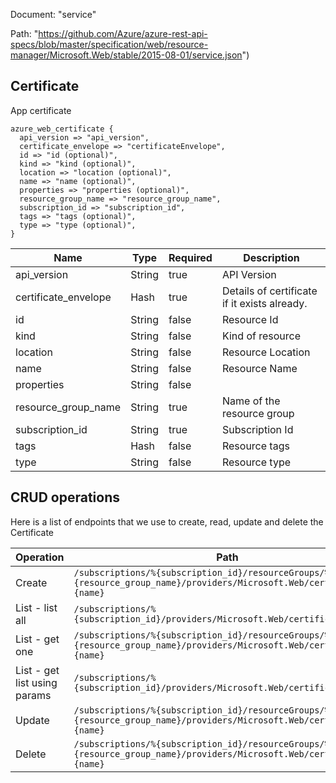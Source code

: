 Document: "service"


Path: "https://github.com/Azure/azure-rest-api-specs/blob/master/specification/web/resource-manager/Microsoft.Web/stable/2015-08-01/service.json")

## Certificate

App certificate

```puppet
azure_web_certificate {
  api_version => "api_version",
  certificate_envelope => "certificateEnvelope",
  id => "id (optional)",
  kind => "kind (optional)",
  location => "location (optional)",
  name => "name (optional)",
  properties => "properties (optional)",
  resource_group_name => "resource_group_name",
  subscription_id => "subscription_id",
  tags => "tags (optional)",
  type => "type (optional)",
}
```

| Name        | Type           | Required       | Description       |
| ------------- | ------------- | ------------- | ------------- |
|api_version | String | true | API Version |
|certificate_envelope | Hash | true | Details of certificate if it exists already. |
|id | String | false | Resource Id |
|kind | String | false | Kind of resource |
|location | String | false | Resource Location |
|name | String | false | Resource Name |
|properties | String | false |  |
|resource_group_name | String | true | Name of the resource group |
|subscription_id | String | true | Subscription Id |
|tags | Hash | false | Resource tags |
|type | String | false | Resource type |



## CRUD operations

Here is a list of endpoints that we use to create, read, update and delete the Certificate

| Operation | Path | Verb | Description | OperationID |
| ------------- | ------------- | ------------- | ------------- | ------------- |
|Create|`/subscriptions/%{subscription_id}/resourceGroups/%{resource_group_name}/providers/Microsoft.Web/certificates/%{name}`|Put||Certificates_CreateOrUpdateCertificate|
|List - list all|`/subscriptions/%{subscription_id}/providers/Microsoft.Web/certificates`|Get||Global_GetAllCertificates|
|List - get one|`/subscriptions/%{subscription_id}/resourceGroups/%{resource_group_name}/providers/Microsoft.Web/certificates/%{name}`|Get||Certificates_GetCertificate|
|List - get list using params|`/subscriptions/%{subscription_id}/providers/Microsoft.Web/certificates`|Get||Global_GetAllCertificates|
|Update|`/subscriptions/%{subscription_id}/resourceGroups/%{resource_group_name}/providers/Microsoft.Web/certificates/%{name}`|Put||Certificates_CreateOrUpdateCertificate|
|Delete|`/subscriptions/%{subscription_id}/resourceGroups/%{resource_group_name}/providers/Microsoft.Web/certificates/%{name}`|Delete||Certificates_DeleteCertificate|
